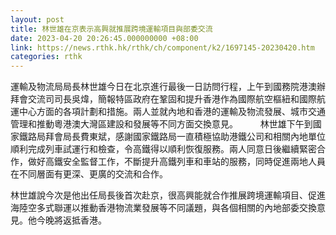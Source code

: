 ```yaml
---
layout: post
title: 林世雄在京表示高興就推展跨境運輸項目與部委交流
date: 2023-04-20 20:26:45.000000000 +08:00
link: https://news.rthk.hk/rthk/ch/component/k2/1697145-20230420.htm
categories: rthk
---
```


運輸及物流局局長林世雄今日在北京進行最後一日訪問行程，上午到國務院港澳辦拜會交流司司長吳煒，簡報特區政府在鞏固和提升香港作為國際航空樞紐和國際航運中心方面的各項計劃和措施。兩人並就內地和香港的運輸及物流發展、城市交通管理和推動粵港澳大灣區建設和發展等不同方面交換意見。
　　 
林世雄下午到國家鐵路局拜會局長費東斌，感謝國家鐵路局一直積極協助港鐵公司和相關內地單位順利完成列車試運行和檢查，令高鐵得以順利恢復服務。兩人同意日後繼續緊密合作，做好高鐵安全監督工作，不斷提升高鐵列車和車站的服務，同時促進兩地人員在不同層面有更深、更廣的交流和合作。

林世雄說今次是他出任局長後首次赴京，很高興能就合作推展跨境運輸項目、促進海陸空多式聯運以推動香港物流業發展等不同議題，與各個相關的內地部委交換意見。他今晚將返抵香港。
